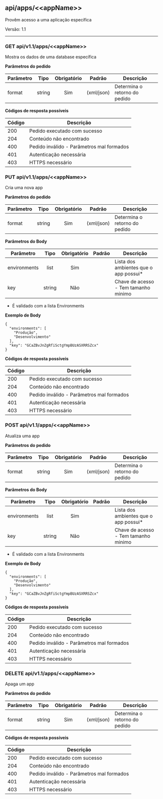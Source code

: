 ## api/apps/<<appName\>\>

Provêm acesso a uma aplicação específica

Versão: 1.1

---

### **GET** api/v1.1/apps/<<appName\>\>

Mostra os dados de uma database específica

**Parâmetros do pedido**

| Parâmetro        |    Tipo       |  Obrigatório | Padrão | Descrição                                   |
|------------------|:-------------:|:------------:|--------|---------------------------------------------|
| format           |    string     |     Sim      | (xml/json) | Determina o retorno do pedido |


**Códigos de resposta possíveis**


| Código   |    Descrição                                   |
|----------|------------------------------------------------|
| 200      |  Pedido executado com sucesso                  |
| 204      |  Conteúdo não encontrado                       |
| 400      |  Pedido inválido  - Parâmetros mal formados    |
| 401      |  Autenticação necessária                       |
| 403      |  HTTPS necessário                              |



### **PUT** api/v1.1/apps/<<appName\>\>

Cria uma nova app

**Parâmetros do pedido**


| Parâmetro        |    Tipo       |  Obrigatório | Padrão     | Descrição                         |
|------------------|:-------------:|:------------:|------------|-----------------------------------|
| format           |    string     |     Sim      | (xml/json) | Determina o retorno do pedido     |


**Parâmetros do Body**

| Parâmetro        |    Tipo       |  Obrigatório | Padrão     | Descrição                                |
|------------------|:-------------:|:------------:|------------|------------------------------------------|
| environments     | list          |     Sim      |            | Lista dos ambientes que o app possui*    |
| key              | string        |     Não      |            | Chave de acesso - Tem tamanho minimo     |


* É validado com a lista Environments

**Exemplo de Body**

    {
      "environments": [
        "Produção",
        "Desenvolvimento"
      ],
      "key": "GCaZBvJnZgRfiSctgYmpBUzASXRRSZcx"
    }

**Códigos de resposta possíveis**


| Código   |    Descrição                                   |
|----------|------------------------------------------------|
| 200      |  Pedido executado com sucesso                  |
| 204      |  Conteúdo não encontrado                       |
| 400      |  Pedido inválido  - Parâmetros mal formados    |
| 401      |  Autenticação necessária                       |
| 403      |  HTTPS necessário                              |




### **POST** api/v1.1/apps/<<appName\>\>

Atualiza uma app

**Parâmetros do pedido**


| Parâmetro        |    Tipo       |  Obrigatório | Padrão | Descrição                         |
|------------------|:-------------:|:------------:|--------|-----------------------------------|
| format           |    string     |     Sim      | (xml/json) | Determina o retorno do pedido |

**Parâmetros do Body**

| Parâmetro        |    Tipo       |  Obrigatório | Padrão     | Descrição                                |
|------------------|:-------------:|:------------:|------------|------------------------------------------|
| environments     | list          |     Sim      |            | Lista dos ambientes que o app possui*    |
| key              | string        |     Não      |            | Chave de acesso - Tem tamanho minimo     |


* É validado com a lista Environments

**Exemplo de Body**

    {
      "environments": [
        "Produção",
        "Desenvolvimento"
      ],
      "key": "GCaZBvJnZgRfiSctgYmpBUzASXRRSZcx"
    }


**Códigos de resposta possíveis**


| Código   |    Descrição                                   |
|----------|------------------------------------------------|
| 200      |  Pedido executado com sucesso                  |
| 204      |  Conteúdo não encontrado                       |
| 400      |  Pedido inválido  - Parâmetros mal formados    |
| 401      |  Autenticação necessária                       |
| 403      |  HTTPS necessário                              |

### **DELETE** api/v1.1/apps/<<appName\>\>

Apaga um app

**Parâmetros do pedido**


| Parâmetro        |    Tipo       |  Obrigatório | Padrão | Descrição                         |
|------------------|:-------------:|:------------:|--------|-----------------------------------|
| format           |    string     |     Sim      | (xml/json) | Determina o retorno do pedido |


**Códigos de resposta possíveis**


| Código   |    Descrição                                   |
|----------|------------------------------------------------|
| 200      |  Pedido executado com sucesso                  |
| 204      |  Conteúdo não encontrado                       |
| 400      |  Pedido inválido  - Parâmetros mal formados    |
| 401      |  Autenticação necessária                       |
| 403      |  HTTPS necessário                              |




